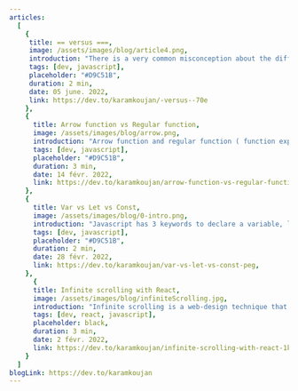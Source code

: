 ```yaml
---
articles:
  [
    {
     title: == versus ===,
     image: /assets/images/blog/article4.png,
     introduction: "There is a very common misconception about the difference between == (loose equals) and === (strict equals) operators, the misconception is: “== checks values for equality and === checks both values and types for equality”. The correct description is “== allows coercion in the equality comparison and === disallows coercion”. === behavior is obvious, so in this article I will focus more on == behavior.",
     tags: [dev, javascript],
     placeholder: "#D9C51B",
     duration: 2 min,
     date: 05 june. 2022,
     link: https://dev.to/karamkoujan/-versus--70e
    },
    {
      title: Arrow function vs Regular function,
      image: /assets/images/blog/arrow.png,
      introduction: "Arrow function and regular function ( function expression) are used interchangeably in our code without knowing the difference between them which could cause some confusing behavior, in this article I will mention 3 important differences between arrow function and regular function.",
      tags: [dev, javascript],
      placeholder: "#D9C51B",
      duration: 3 min,
      date: 14 févr. 2022,
      link: https://dev.to/karamkoujan/arrow-function-vs-regular-function-5c19,
    },
    {
      title: Var vs Let vs Const,
      image: /assets/images/blog/0-intro.png,
      introduction: "Javascript has 3 keywords to declare a variable, let, const and var. In this article we are going to talk about the similarities and the differences between these keywords.",
      tags: [dev, javascript],
      placeholder: "#D9C51B",
      duration: 2 min,
      date: 28 févr. 2022,
      link: https://dev.to/karamkoujan/var-vs-let-vs-const-peg,
    },
      {
      title: Infinite scrolling with React,
      image: /assets/images/blog/infiniteScrolling.jpg,
      introduction: "Infinite scrolling is a web-design technique that loads content continuously as the user scrolls down the page, eliminating the need for pagination. This technique is used by social media sites and in this article we are going to learn how to implement infinite scrolling in our apps using React.",
      tags: [dev, react, javascript],
      placeholder: black,
      duration: 3 min,
      date: 2 févr. 2022,
      link: https://dev.to/karamkoujan/infinite-scrolling-with-react-1kaa,
    }
  ]
blogLink: https://dev.to/karamkoujan
---
```

